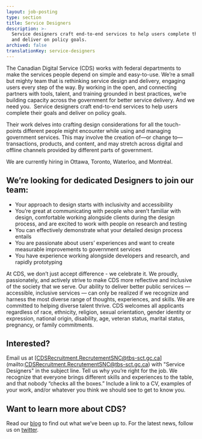 ```yaml
---
layout: job-posting
type: section
title: Service Designers
description: >-
  Service designers craft end-to-end services to help users complete their goals
  and deliver on policy goals.
archived: false
translationKey: service-designers
---
```

The Canadian Digital Service (CDS) works with federal departments to make the services people depend on simple and easy-to-use. We’re a small but mighty team that is rethinking service design and delivery, engaging users every step of the way. By working in the open, and connecting partners with tools, talent, and training grounded in best practices, we’re building capacity across the government for better service delivery. And we need you.
​
Service designers craft end-to-end services to help users complete their goals and deliver on policy goals.

Their work delves into crafting design considerations for all the touch-points different people might encounter while using and managing government services. This may involve the creation of—or change to—transactions, products, and content, and may stretch across digital and offline channels provided by different parts of government.

We are currently hiring in Ottawa, Toronto, Waterloo, and Montréal.
​
## We’re looking for dedicated Designers to join our team:
* Your approach to design starts with inclusivity and accessibility
* You’re great at communicating with people who aren’t familiar with design, comfortable working alongside clients during the design process, and are excited to work with people on research and testing
* You can effectively demonstrate what your detailed design process entails
* You are passionate about users’ experiences and want to create measurable improvements to government services
* You have experience working alongside developers and research, and rapidly prototyping

​At CDS, we don’t just accept difference - we celebrate it. We proudly, passionately, and actively strive to make CDS more reflective and inclusive of the society that we serve. Our ability to deliver better public services — accessible, inclusive services — can only be realized if we recognize and harness the most diverse range of thoughts, experiences, and skills. We are committed to helping diverse talent thrive.
CDS welcomes all applicants regardless of race, ethnicity, religion, sexual orientation, gender identity or expression, national origin, disability, age, veteran status, marital status, pregnancy, or family commitments.
​
## Interested?
Email us at [CDSRecruitment.RecrutementSNC@tbs-sct.gc.ca] (mailto:CDSRecruitment.RecrutementSNC@tbs-sct.gc.ca) with "Service Designers" in the subject line. Tell us why you’re right for the job. We recognize that everyone brings different skills and experiences to the table, and that nobody “checks all the boxes.” Include a link to a CV, examples of your work, and/or whatever you think we should see to get to know you.

## Want to learn more about CDS?
Read our [blog](https://digital.canada.ca/blog/) to find out what we’ve been up to.
For the latest news, follow us on [twitter](https://twitter.com/CDS_GC).
